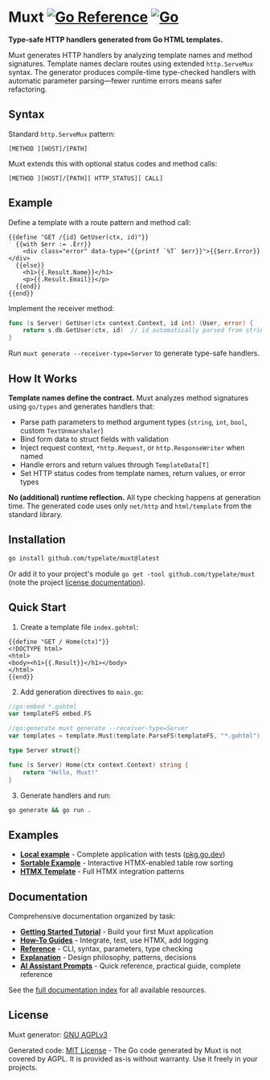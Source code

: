 # Muxt [![Go Reference](https://pkg.go.dev/badge/github.com/typelate/muxt.svg)](https://pkg.go.dev/github.com/typelate/muxt) [![Go](https://github.com/typelate/muxt/actions/workflows/go.yml/badge.svg)](https://github.com/typelate/muxt/actions/workflows/go.yml)

**Type-safe HTTP handlers generated from Go HTML templates.**

Muxt generates HTTP handlers by analyzing template names and method signatures. Template names declare routes using extended `http.ServeMux` syntax. The generator produces compile-time type-checked handlers with automatic parameter parsing—fewer runtime errors means safer refactoring.

## Syntax

Standard `http.ServeMux` pattern:
```
[METHOD ][HOST]/[PATH]
```

Muxt extends this with optional status codes and method calls:
```
[METHOD ][HOST]/[PATH][ HTTP_STATUS][ CALL]
```

## Example

Define a template with a route pattern and method call:

```gotemplate
{{define "GET /{id} GetUser(ctx, id)"}}
  {{with $err := .Err}}
    <div class="error" data-type="{{printf `%T` $err}}">{{$err.Error}}</div>
  {{else}}
    <h1>{{.Result.Name}}</h1>
    <p>{{.Result.Email}}</p>
  {{end}}
{{end}}
```

Implement the receiver method:

```go
func (s Server) GetUser(ctx context.Context, id int) (User, error) {
    return s.db.GetUser(ctx, id)  // id automatically parsed from string
}
```

Run `muxt generate --receiver-type=Server` to generate type-safe handlers.

## How It Works

**Template names define the contract.** Muxt analyzes method signatures using `go/types` and generates handlers that:

- Parse path parameters to method argument types (`string`, `int`, `bool`, custom `TextUnmarshaler`)
- Bind form data to struct fields with validation
- Inject request context, `*http.Request`, or `http.ResponseWriter` when named
- Handle errors and return values through `TemplateData[T]`
- Set HTTP status codes from template names, return values, or error types

**No (additional) runtime reflection.** All type checking happens at generation time. The generated code uses only `net/http` and `html/template` from the standard library.

## Installation

```bash
go install github.com/typelate/muxt@latest
```

Or add it to your project's module `go get -tool github.com/typelate/muxt` (note the project [license documentation](#License)).

## Quick Start

1. Create a template file `index.gohtml`:
```gotemplate
{{define "GET / Home(ctx)"}}
<!DOCTYPE html>
<html>
<body><h1>{{.Result}}</h1></body>
</html>
{{end}}
```

2. Add generation directives to `main.go`:
```go
//go:embed *.gohtml
var templateFS embed.FS

//go:generate muxt generate --receiver-type=Server
var templates = template.Must(template.ParseFS(templateFS, "*.gohtml"))

type Server struct{}

func (s Server) Home(ctx context.Context) string {
    return "Hello, Muxt!"
}
```

3. Generate handlers and run:
```bash
go generate && go run .
```

## Examples

- **[Local example](./example/hypertext/)** - Complete application with tests ([pkg.go.dev](https://pkg.go.dev/github.com/typelate/muxt/example/hypertext))
- **[Sortable Example](http://github.com/typelate/sortable-example)** - Interactive HTMX-enabled table row sorting
- **[HTMX Template](https://github.com/typelate/htmx-template)** - Full HTMX integration patterns

## Documentation

Comprehensive documentation organized by task:

- **[Getting Started Tutorial](docs/tutorials/getting-started.md)** - Build your first Muxt application
- **[How-To Guides](docs/how-to/)** - Integrate, test, use HTMX, add logging
- **[Reference](docs/reference/)** - CLI, syntax, parameters, type checking
- **[Explanation](docs/explanation/)** - Design philosophy, patterns, decisions
- **[AI Assistant Prompts](docs/prompts/)** - Quick reference, practical guide, complete reference

See the [full documentation index](docs/) for all available resources.

## License

Muxt generator: [GNU AGPLv3](LICENSE)

Generated code: [MIT License](https://choosealicense.com/licenses/mit/) - The Go code generated by Muxt is not covered by AGPL. It is provided as-is without warranty. Use it freely in your projects.
